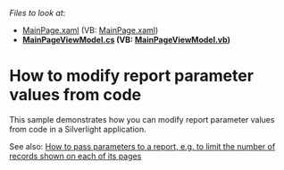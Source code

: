 <!-- default file list -->
*Files to look at*:

* [MainPage.xaml](./CS/SilverlightReports/MainPage.xaml) (VB: [MainPage.xaml](./VB/SilverlightReports/MainPage.xaml))
* **[MainPageViewModel.cs](./CS/SilverlightReports/MainPageViewModel.cs) (VB: [MainPageViewModel.vb](./VB/SilverlightReports/MainPageViewModel.vb))**
<!-- default file list end -->
# How to modify report parameter values from code


<p>This sample demonstrates how you can modify report parameter values from code in a Silverlight application.</p><p>See also: <a href="https://www.devexpress.com/Support/Center/p/E2858">How to pass parameters to a report, e.g. to limit the number of records shown on each of its pages</a></p>

<br/>


